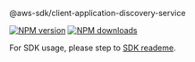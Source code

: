 @aws-sdk/client-application-discovery-service

[![NPM version](https://img.shields.io/npm/v/@aws-sdk/client-application-discovery-service/preview.svg)](https://www.npmjs.com/package/@aws-sdk/client-application-discovery-service)
[![NPM downloads](https://img.shields.io/npm/dm/@aws-sdk/client-application-discovery-service.svg)](https://www.npmjs.com/package/@aws-sdk/client-application-discovery-service)

For SDK usage, please step to [SDK reademe](https://github.com/aws/aws-sdk-js-v3).
